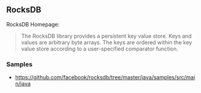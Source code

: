 ## RocksDB
RocksDB Homepage:
> The RocksDB library provides a persistent key value store. Keys and values are arbitrary byte arrays. The keys are ordered within the key value store according to a user-specified comparator function.

### Samples
- https://github.com/facebook/rocksdb/tree/master/java/samples/src/main/java
